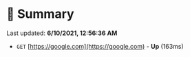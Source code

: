 # 📖 Summary
Last updated: **6/10/2021, 12:56:36 AM**

- `GET` [https://google.com](https://google.com) - **Up** (163ms)
